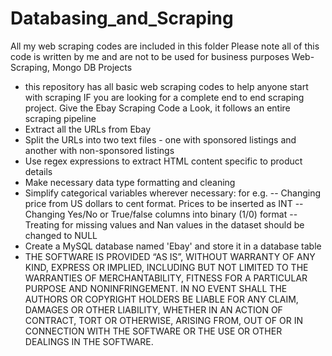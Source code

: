 # Databasing_and_Scraping
All my web scraping codes are included in this folder
Please note all of this code is written by me and are not to be used for business purposes
Web-Scraping, Mongo DB Projects
- this repository has all basic web scraping codes to help anyone start with scraping
IF you are looking for a complete end to end scraping project.
Give the Ebay Scraping Code a Look, it follows an entire scraping pipeline
- Extract all the URLs from Ebay
- Split the URLs into two text files - one with sponsored listings and another with non-sponsored listings
- Use regex expressions to extract HTML content specific to product details
- Make necessary data type formatting and cleaning
- Simplify categorical variables wherever necessary: for e.g.
-- Changing price from US dollars to cent format. Prices to be inserted as INT
-- Changing Yes/No or True/false columns into binary (1/0) format
-- Treating for missing values and Nan values in the dataset should be changed to NULL
- Create a MySQL database named 'Ebay' and store it in a database table
- THE SOFTWARE IS PROVIDED “AS IS”, WITHOUT WARRANTY OF ANY KIND, EXPRESS OR IMPLIED, INCLUDING BUT NOT LIMITED TO THE WARRANTIES OF MERCHANTABILITY, FITNESS FOR A PARTICULAR PURPOSE AND NONINFRINGEMENT. IN NO EVENT SHALL THE AUTHORS OR COPYRIGHT HOLDERS BE LIABLE FOR ANY CLAIM, DAMAGES OR OTHER LIABILITY, WHETHER IN AN ACTION OF CONTRACT, TORT OR OTHERWISE, ARISING FROM, OUT OF OR IN CONNECTION WITH THE SOFTWARE OR THE USE OR OTHER DEALINGS IN THE SOFTWARE.
